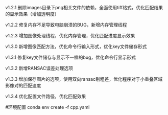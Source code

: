 v1.2.1 删除images目录下png相关文件的依赖，全面使用tiff格式，优化匹配结果的显示效果（增加透明度）

v1.2.2 修复内存不足导致电脑崩溃的BUG，新增内存管理线程

v1.2.3 增加图像处理线程，优化内存管理，优化匹配进度显示效果

v1.3.0 新增图像匹配方法，优化命令行输入形式，优化key文件储存形式

v1.3.1 修复key文件储存与显示不一样的bug，优化命令行显示形式

v1.3.2 新增RANSAC误差处理选项

v1.3.3 增加保存图片的选项，使用双向ransac剔粗差，优化程序对于小重叠区域影像对的匹配速度

v1.3.4 优化配置文件路径，优化匹配效果

#环境配置
conda env create -f cpp.yaml
